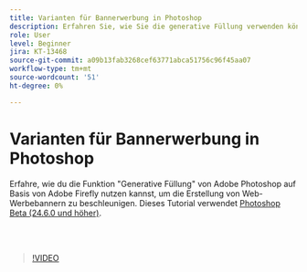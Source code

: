 ```yaml
---
title: Varianten für Bannerwerbung in Photoshop
description: Erfahren Sie, wie Sie die generative Füllung verwenden können, um die Erstellung von Web-Werbebannern zu beschleunigen
role: User
level: Beginner
jira: KT-13468
source-git-commit: a09b13fab3268cef63771abca51756c96f45aa07
workflow-type: tm+mt
source-wordcount: '51'
ht-degree: 0%

---
```


# Varianten für Bannerwerbung in Photoshop

Erfahre, wie du die Funktion &quot;Generative Füllung&quot; von Adobe Photoshop auf Basis von Adobe Firefly nutzen kannst, um die Erstellung von Web-Werbebannern zu beschleunigen. Dieses Tutorial verwendet [Photoshop Beta (24.6.0 und höher)](https://helpx.adobe.com/x-productkb/global/creative-cloud-beta.html).

<br> 

>[!VIDEO](https://video.tv.adobe.com/v/3420791?quality=12&learn=on&hidetitle=true)
